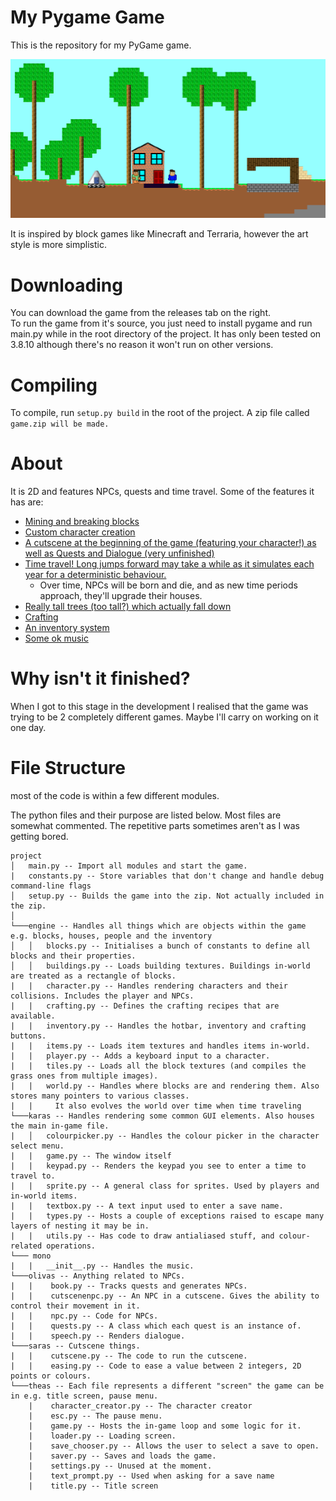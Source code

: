 # My Pygame Game

This is the repository for my PyGame game.

![An image of the game](gameplay.png)

It is inspired by block games like Minecraft and Terraria, however the art style is more simplistic.

# Downloading

You can download the game from the releases tab on the right.  
To run the game from it's source, you just need to install pygame and run main.py while in the root directory of the project. It has only been tested on 3.8.10 although there's no reason it won't run on other versions.

# Compiling

To compile, run `setup.py build` in the root of the project. A zip file called `game.zip will be made.`

# About

It is 2D and features NPCs, quests and time travel. Some of the features it has are:
- [Mining and breaking blocks](https://youtu.be/kDAm7d7oeAI)
- [Custom character creation](https://youtu.be/vcDK2qk5vPE)
- [A cutscene at the beginning of the game (featuring your character!) as well as Quests and Dialogue (very unfinished)](https://youtu.be/1w8Em5kjRDk)
- [Time travel! Long jumps forward may take a while as it simulates each year for a deterministic behaviour.](https://youtu.be/WNyQ4p1mzkg)
  - Over time, NPCs will be born and die, and as new time periods approach, they'll upgrade their houses.
- [Really tall trees (too tall?) which actually fall down](https://youtu.be/7ndYUzPLKdw)
- [Crafting](https://youtu.be/5lBjUgyfUiE)
- [An inventory system](https://youtu.be/lqNG7SAMdHU)
- [Some ok music](https://youtu.be/dLLbDeU_KA0)

# Why isn't it finished?

When I got to this stage in the development I realised that the game was trying to be 2 completely different games. Maybe I'll carry on working on it one day.

# File Structure
most of the code is within a few different modules.

The python files and their purpose are listed below.
Most files are somewhat commented. The repetitive parts sometimes aren't as I was getting bored.

```
project
│   main.py -- Import all modules and start the game.
|   constants.py -- Store variables that don't change and handle debug command-line flags
│   setup.py -- Builds the game into the zip. Not actually included in the zip.
│
└───engine -- Handles all things which are objects within the game e.g. blocks, houses, people and the inventory
│   │   blocks.py -- Initialises a bunch of constants to define all blocks and their properties.
│   │   buildings.py -- Loads building textures. Buildings in-world are treated as a rectangle of blocks.
|   |   character.py -- Handles rendering characters and their collisions. Includes the player and NPCs.
|   |   crafting.py -- Defines the crafting recipes that are available.
|   |   inventory.py -- Handles the hotbar, inventory and crafting buttons.
|   |   items.py -- Loads item textures and handles items in-world.
|   |   player.py -- Adds a keyboard input to a character.
|   |   tiles.py -- Loads all the block textures (and compiles the grass ones from multiple images).
|   |   world.py -- Handles where blocks are and rendering them. Also stores many pointers to various classes.
|   |     It also evolves the world over time when time traveling
└───karas -- Handles rendering some common GUI elements. Also houses the main in-game file.
|   │   colourpicker.py -- Handles the colour picker in the character select menu.
|   |   game.py -- The window itself
|   |   keypad.py -- Renders the keypad you see to enter a time to travel to.
|   |   sprite.py -- A general class for sprites. Used by players and in-world items.
|   |   textbox.py -- A text input used to enter a save name.
|   |   types.py -- Hosts a couple of exceptions raised to escape many layers of nesting it may be in.
|   |   utils.py -- Has code to draw antialiased stuff, and colour-related operations.
└─── mono
|   |   __init__.py -- Handles the music.
└───olivas -- Anything related to NPCs.
|   |    book.py -- Tracks quests and generates NPCs.
|   |    cutscenenpc.py -- An NPC in a cutscene. Gives the ability to control their movement in it.
|   |    npc.py -- Code for NPCs.
|   |    quests.py -- A class which each quest is an instance of.
|   |    speech.py -- Renders dialogue.
└───saras -- Cutscene things.
|   |    cutscene.py -- The code to run the cutscene.
|   |    easing.py -- Code to ease a value between 2 integers, 2D points or colours.
└───theas -- Each file represents a different "screen" the game can be in e.g. title screen, pause menu.
    |    character_creator.py -- The character creator
    |    esc.py -- The pause menu.
    |    game.py -- Hosts the in-game loop and some logic for it.
    |    loader.py -- Loading screen.
    |    save_chooser.py -- Allows the user to select a save to open.
    |    saver.py -- Saves and loads the game.
    |    settings.py -- Unused at the moment.
    |    text_prompt.py -- Used when asking for a save name
    |    title.py -- Title screen
```
